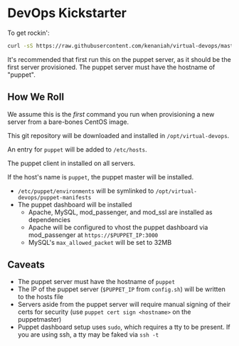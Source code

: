 DevOps Kickstarter
====================
To get rockin':

```bash
curl -sS https://raw.githubusercontent.com/kenaniah/virtual-devops/master/perform-setup.sh | bash
```

It's recommended that first run this on the puppet server, as it should be the first server provisioned. The puppet server must have the hostname of "puppet".

How We Roll
----------------------
We assume this is the *first* command you run when provisioning a new server from a bare-bones CentOS image.

This git repository will be downloaded and installed in `/opt/virtual-devops`.

An entry for `puppet` will be added to `/etc/hosts`.

The puppet client in installed on all servers.

If the host's name is `puppet`, the puppet master will be installed.
 * `/etc/puppet/environments` will be symlinked to `/opt/virtual-devops/puppet-manifests`
 * The puppet dashboard will be installed
    * Apache, MySQL, mod_passenger, and mod_ssl are installed as dependencies
    * Apache will be configured to vhost the puppet dashboard via mod_passenger at `https://$PUPPET_IP:3000`
    * MySQL's `max_allowed_packet` will be set to 32MB


Caveats
----------------------

 * The puppet server must have the hostname of `puppet`
 * The IP of the puppet server (`$PUPPET_IP` from `config.sh`) will be written to the hosts file
 * Servers aside from the puppet server will require manual signing of their certs for security (use `puppet cert sign <hostname>` on the puppetmaster)  
 * Puppet dashboard setup uses `sudo`, which requires a tty to be present. If you are using ssh, a tty may be faked via `ssh -t`
